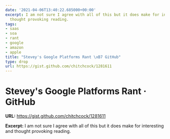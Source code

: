 ```yaml
---
date: '2021-04-06T13:40:22.685000+00:00'
excerpt: I am not sure I agree with all of this but it does make for interesting and
  thought provoking reading.
tags:
- saas
- soa
- rant
- google
- amazon
- apple
title: "Stevey's Google Platforms Rant \xB7 GitHub"
type: drop
url: https://gist.github.com/chitchcock/1281611
---
```


# Stevey's Google Platforms Rant · GitHub

**URL:** https://gist.github.com/chitchcock/1281611

**Excerpt:** I am not sure I agree with all of this but it does make for interesting and thought provoking reading.
